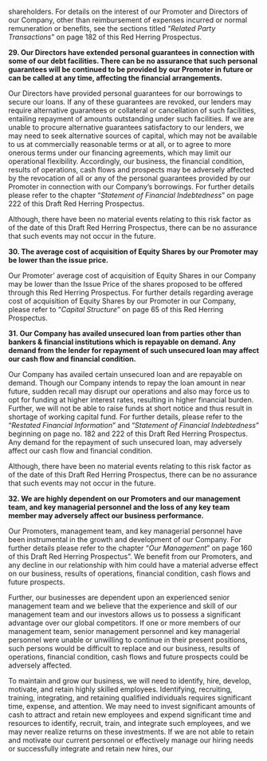 shareholders. For details on the interest of our Promoter and Directors of our Company, other than reimbursement of expenses incurred or normal remuneration or benefits, see the sections titled “*Related Party Transactions*” on page 182 of this Red Herring Prospectus.

**29. Our Directors have extended personal guarantees in connection with some of our debt facilities. There can be no assurance that such personal guarantees will be continued to be provided by our Promoter in future or can be called at any time, affecting the financial arrangements.**

Our Directors have provided personal guarantees for our borrowings to secure our loans. If any of these guarantees are revoked, our lenders may require alternative guarantees or collateral or cancellation of such facilities, entailing repayment of amounts outstanding under such facilities. If we are unable to procure alternative guarantees satisfactory to our lenders, we may need to seek alternative sources of capital, which may not be available to us at commercially reasonable terms or at all, or to agree to more onerous terms under our financing agreements, which may limit our operational flexibility. Accordingly, our business, the financial condition, results of operations, cash flows and prospects may be adversely affected by the revocation of all or any of the personal guarantees provided by our Promoter in connection with our Company’s borrowings. For further details please refer to the chapter “*Statement of Financial Indebtedness*” on page 222 of this Draft Red Herring Prospectus.

Although, there have been no material events relating to this risk factor as of the date of this Draft Red Herring Prospectus, there can be no assurance that such events may not occur in the future.

**30. The average cost of acquisition of Equity Shares by our Promoter may be lower than the issue price.**

Our Promoter’ average cost of acquisition of Equity Shares in our Company may be lower than the Issue Price of the shares proposed to be offered through this Red Herring Prospectus. For further details regarding average cost of acquisition of Equity Shares by our Promoter in our Company, please refer to “*Capital Structure*” on page 65 of this Red Herring Prospectus.

**31. Our Company has availed unsecured loan from parties other than bankers & financial institutions which is repayable on demand. Any demand from the lender for repayment of such unsecured loan may affect our cash flow and financial condition.**

Our Company has availed certain unsecured loan and are repayable on demand. Though our Company intends to repay the loan amount in near future, sudden recall may disrupt our operations and also may force us to opt for funding at higher interest rates, resulting in higher financial burden. Further, we will not be able to raise funds at short notice and thus result in shortage of working capital fund. For further details, please refer to the “*Restated Financial Information*” and “*Statement of Financial Indebtedness*” beginning on page no. 182 and 222 of this Draft Red Herring Prospectus. Any demand for the repayment of such unsecured loan, may adversely affect our cash flow and financial condition.

Although, there have been no material events relating to this risk factor as of the date of this Draft Red Herring Prospectus, there can be no assurance that such events may not occur in the future.

**32. We are highly dependent on our Promoters and our management team, and key managerial personnel and the loss of any key team member may adversely affect our business performance.**

Our Promoters, management team, and key managerial personnel have been instrumental in the growth and development of our Company. For further details please refer to the chapter “*Our Management*” on page 160 of this Draft Red Herring Prospectus”. We benefit from our Promoters, and any decline in our relationship with him could have a material adverse effect on our business, results of operations, financial condition, cash flows and future prospects.

Further, our businesses are dependent upon an experienced senior management team and we believe that the experience and skill of our management team and our investors allows us to possess a significant advantage over our global competitors. If one or more members of our management team, senior management personnel and key managerial personnel were unable or unwilling to continue in their present positions, such persons would be difficult to replace and our business, results of operations, financial condition, cash flows and future prospects could be adversely affected.

To maintain and grow our business, we will need to identify, hire, develop, motivate, and retain highly skilled employees. Identifying, recruiting, training, integrating, and retaining qualified individuals requires significant time, expense, and attention. We may need to invest significant amounts of cash to attract and retain new employees and expend significant time and resources to identify, recruit, train, and integrate such employees, and we may never realize returns on these investments. If we are not able to retain and motivate our current personnel or effectively manage our hiring needs or successfully integrate and retain new hires, our